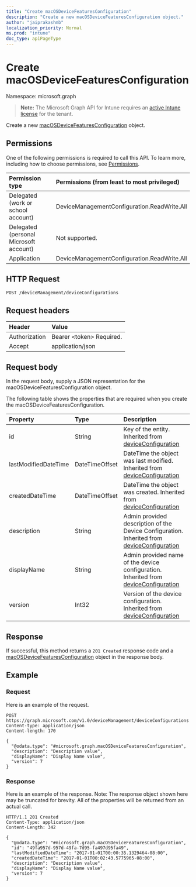 ```yaml
---
title: "Create macOSDeviceFeaturesConfiguration"
description: "Create a new macOSDeviceFeaturesConfiguration object."
author: "jaiprakashmb"
localization_priority: Normal
ms.prod: "intune"
doc_type: apiPageType
---
```


# Create macOSDeviceFeaturesConfiguration

Namespace: microsoft.graph

> **Note:** The Microsoft Graph API for Intune requires an [active Intune license](https://go.microsoft.com/fwlink/?linkid=839381) for the tenant.

Create a new [macOSDeviceFeaturesConfiguration](../resources/intune-deviceconfig-macosdevicefeaturesconfiguration.md) object.

## Permissions
One of the following permissions is required to call this API. To learn more, including how to choose permissions, see [Permissions](/graph/permissions-reference).

|Permission type|Permissions (from least to most privileged)|
|:---|:---|
|Delegated (work or school account)|DeviceManagementConfiguration.ReadWrite.All|
|Delegated (personal Microsoft account)|Not supported.|
|Application|DeviceManagementConfiguration.ReadWrite.All|

## HTTP Request
<!-- {
  "blockType": "ignored"
}
-->
``` http
POST /deviceManagement/deviceConfigurations
```

## Request headers
|Header|Value|
|:---|:---|
|Authorization|Bearer &lt;token&gt; Required.|
|Accept|application/json|

## Request body
In the request body, supply a JSON representation for the macOSDeviceFeaturesConfiguration object.

The following table shows the properties that are required when you create the macOSDeviceFeaturesConfiguration.

|Property|Type|Description|
|:---|:---|:---|
|id|String|Key of the entity. Inherited from [deviceConfiguration](../resources/intune-deviceconfig-deviceconfiguration.md)|
|lastModifiedDateTime|DateTimeOffset|DateTime the object was last modified. Inherited from [deviceConfiguration](../resources/intune-deviceconfig-deviceconfiguration.md)|
|createdDateTime|DateTimeOffset|DateTime the object was created. Inherited from [deviceConfiguration](../resources/intune-deviceconfig-deviceconfiguration.md)|
|description|String|Admin provided description of the Device Configuration. Inherited from [deviceConfiguration](../resources/intune-deviceconfig-deviceconfiguration.md)|
|displayName|String|Admin provided name of the device configuration. Inherited from [deviceConfiguration](../resources/intune-deviceconfig-deviceconfiguration.md)|
|version|Int32|Version of the device configuration. Inherited from [deviceConfiguration](../resources/intune-deviceconfig-deviceconfiguration.md)|



## Response
If successful, this method returns a `201 Created` response code and a [macOSDeviceFeaturesConfiguration](../resources/intune-deviceconfig-macosdevicefeaturesconfiguration.md) object in the response body.

## Example

### Request
Here is an example of the request.
``` http
POST https://graph.microsoft.com/v1.0/deviceManagement/deviceConfigurations
Content-type: application/json
Content-length: 170

{
  "@odata.type": "#microsoft.graph.macOSDeviceFeaturesConfiguration",
  "description": "Description value",
  "displayName": "Display Name value",
  "version": 7
}
```

### Response
Here is an example of the response. Note: The response object shown here may be truncated for brevity. All of the properties will be returned from an actual call.
``` http
HTTP/1.1 201 Created
Content-Type: application/json
Content-Length: 342

{
  "@odata.type": "#microsoft.graph.macOSDeviceFeaturesConfiguration",
  "id": "49fa957d-957d-49fa-7d95-fa497d95fa49",
  "lastModifiedDateTime": "2017-01-01T00:00:35.1329464-08:00",
  "createdDateTime": "2017-01-01T00:02:43.5775965-08:00",
  "description": "Description value",
  "displayName": "Display Name value",
  "version": 7
}
```
